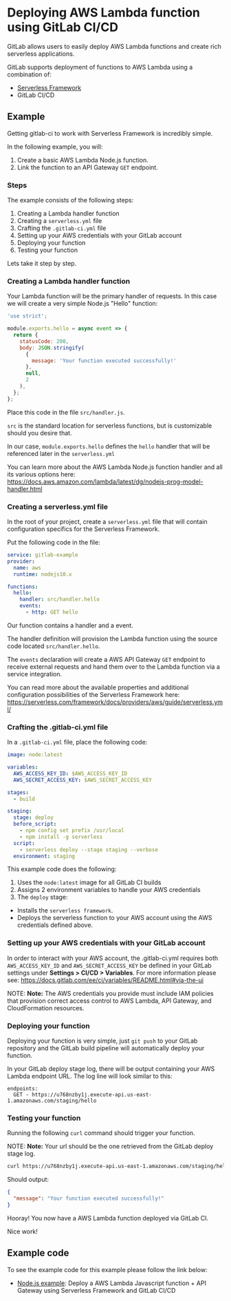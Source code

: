 # Deploying AWS Lambda function using GitLab CI/CD

GitLab allows users to easily deploy AWS Lambda functions and create rich serverless applications.

GitLab supports deployment of functions to AWS Lambda using a combination of:

  - [Serverless Framework](https://serverless.com)
  - GitLab CI/CD

## Example

Getting gitlab-ci to work with Serverless Framework is incredibly simple.

In the following example, you will:
   1. Create a basic AWS Lambda Node.js function.
   1. Link the function to an API Gateway `GET` endpoint.

### Steps

The example consists of the following steps:

1. Creating a Lambda handler function
1. Creating a `serverless.yml` file
1. Crafting the `.gitlab-ci.yml` file
1. Setting up your AWS credentials with your GitLab account
1. Deploying your function
1. Testing your function

Lets take it step by step.

### Creating a Lambda handler function

Your Lambda function will be the primary handler of requests. In this case we will create a very simple Node.js "Hello" function:

```javascript
'use strict';

module.exports.hello = async event => {
  return {
    statusCode: 200,
    body: JSON.stringify(
      {
        message: 'Your function executed successfully!'
      },
      null,
      2
    ),
  };
};


```

Place this code in the file `src/handler.js`.

`src` is the standard location for serverless functions, but is customizable should you desire that.

In our case, `module.exports.hello` defines the `hello` handler that will be referenced later in the `serverless.yml`

You can learn more about the AWS Lambda Node.js function handler and all its various options here: <https://docs.aws.amazon.com/lambda/latest/dg/nodejs-prog-model-handler.html>

### Creating a serverless.yml file

In the root of your project, create a `serverless.yml` file that will contain configuration specifics for the Serverless Framework.

Put the following code in the file:

```yaml
service: gitlab-example
provider:
  name: aws
  runtime: nodejs10.x

functions:
  hello:
    handler: src/handler.hello
    events:
      - http: GET hello
```

Our function contains a handler and a event.

The handler definition will provision the Lambda function using the source code located `src/handler.hello`.

The `events` declaration will create a AWS API Gateway `GET` endpoint to receive external requests and hand them over to the Lambda function via a service integration.

You can read more about the available properties and additional configuration possibilities of the Serverless Framework here: <https://serverless.com/framework/docs/providers/aws/guide/serverless.yml/>

### Crafting the .gitlab-ci.yml file

In a `.gitlab-ci.yml` file, place the following code:

```yaml
image: node:latest

variables:
  AWS_ACCESS_KEY_ID: $AWS_ACCESS_KEY_ID
  AWS_SECRET_ACCESS_KEY: $AWS_SECRET_ACCESS_KEY

stages:
  - build

staging:
  stage: deploy
  before_script:
    - npm config set prefix /usr/local
    - npm install -g serverless
  script:
    - serverless deploy --stage staging --verbose
  environment: staging

```

This example code does the following:

1. Uses the `node:latest` image for all GitLab CI builds
1. Assigns 2 environment variables to handle your AWS credentials
1. The `deploy` stage:
  - Installs the `serverless framework`.
  - Deploys the serverless function to your AWS account using the AWS credentials defined above.

### Setting up your AWS credentials with your GitLab account

In order to interact with your AWS account, the .gitlab-ci.yml requires both `AWS_ACCESS_KEY_ID` and `AWS_SECRET_ACCESS_KEY` be defined in your GitLab settings under **Settings > CI/CD > Variables**.
For more information please see: <https://docs.gitlab.com/ee/ci/variables/README.html#via-the-ui>

NOTE: **Note:**
   The AWS credentials you provide must include IAM policies that provision correct access control to AWS Lambda, API Gateway, and CloudFormation resources.

### Deploying your function

Deploying your function is very simple, just `git push` to your GitLab repository and the GitLab build pipeline will automatically deploy your function.

In your GitLab deploy stage log, there will be output containing your AWS Lambda endpoint URL.
The log line will look similar to this:

```
endpoints:
  GET - https://u768nzby1j.execute-api.us-east-1.amazonaws.com/staging/hello
```

### Testing your function

Running the following `curl` command should trigger your function.

NOTE: **Note:**
  Your url should be the one retrieved from the GitLab deploy stage log.

```sh
curl https://u768nzby1j.execute-api.us-east-1.amazonaws.com/staging/hello
```

Should output:

```json
{
  "message": "Your function executed successfully!"
}
```

Hooray! You now have a AWS Lambda function deployed via GitLab CI.

Nice work!

## Example code

To see the example code for this example please follow the link below:

- [Node.js example](https://gitlab.com/gitlab-org/serverless/examples/serverless-framework-js): Deploy a AWS Lambda Javascript function + API Gateway using Serverless Framework and GitLab CI/CD
